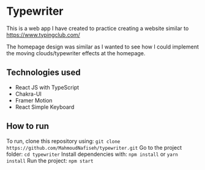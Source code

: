 # Typewriter 

This is a web app I have created to practice creating a website similar to https://www.typingclub.com/

The homepage design was similar as I wanted to see how I could implement the moving clouds/typewriter effects at the homepage.

## Technologies used
- React JS with TypeScript
- Chakra-UI 
- Framer Motion
- React Simple Keyboard

## How to run
To run, clone this repository using:  ``` git clone https://github.com/MahmoudNafiseh/typewriter.git ```
Go to the project folder: ``` cd typewriter ```
Install dependencies with: ``` npm install ``` or ``` yarn install ```
Run the project:  ``` npm start ```

